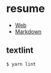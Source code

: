 # resume

- [Web](https://tic40.github.io/resume/)
- [Markdown](https://github.com/tic40/resume/blob/main/docs/index.md)


## textlint

```
$ yarn lint
```